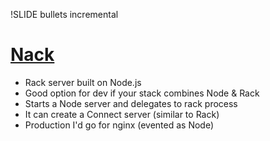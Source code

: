 !SLIDE bullets incremental
# [Nack](http://josh.github.com/nack/)
* Rack server built on Node.js
* Good option for dev if your stack combines Node & Rack
* Starts a Node server and delegates to rack process
* It can create a Connect server (similar to Rack)
* Production I'd go for nginx (evented as Node) 

